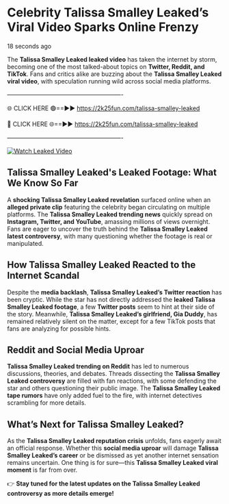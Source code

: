# Celebrity Talissa Smalley Leaked’s Viral Video Sparks Online Frenzy

18 seconds ago

The **Talissa Smalley Leaked leaked video** has taken the internet by storm, becoming one of the most talked-about topics on **Twitter, Reddit, and TikTok**. Fans and critics alike are buzzing about the **Talissa Smalley Leaked viral video**, with speculation running wild across social media platforms.

———————————————————-

🌐 CLICK HERE 🟢==►► https://2k25fun.com/talissa-smalley-leaked

🔴 CLICK HERE 🌐==►► https://2k25fun.com/talissa-smalley-leaked

———————————————————-

[![Watch Leaked Video](https://miro.medium.com/v2/resize:fit:828/format:webp/1*cilzJN44JGOrTw9NJCrNHA.gif "Watch Leaked Video")](https://2k25fun.com/talissa-smalley-leaked)

## **Talissa Smalley Leaked's Leaked Footage: What We Know So Far**  
A **shocking Talissa Smalley Leaked revelation** surfaced online when an **alleged private clip** featuring the celebrity began circulating on multiple platforms. The **Talissa Smalley Leaked trending news** quickly spread on **Instagram, Twitter, and YouTube**, amassing millions of views overnight. Fans are eager to uncover the truth behind the **Talissa Smalley Leaked latest controversy**, with many questioning whether the footage is real or manipulated.  

## **How Talissa Smalley Leaked Reacted to the Internet Scandal**  
Despite the **media backlash**, **Talissa Smalley Leaked’s Twitter reaction** has been cryptic. While the star has not directly addressed the **leaked Talissa Smalley Leaked footage**, a few **Twitter posts** seem to hint at their side of the story. Meanwhile, **Talissa Smalley Leaked’s girlfriend, Gia Duddy**, has remained relatively silent on the matter, except for a few TikTok posts that fans are analyzing for possible hints.  

## **Reddit and Social Media Uproar**  
**Talissa Smalley Leaked trending on Reddit** has led to numerous discussions, theories, and debates. Threads dissecting the **Talissa Smalley Leaked controversy** are filled with fan reactions, with some defending the star and others questioning their public image. The **Talissa Smalley Leaked tape rumors** have only added fuel to the fire, with internet detectives scrambling for more details.  

## **What’s Next for Talissa Smalley Leaked?**  
As the **Talissa Smalley Leaked reputation crisis** unfolds, fans eagerly await an official response. Whether this **social media uproar** will damage **Talissa Smalley Leaked’s career** or be dismissed as yet another internet sensation remains uncertain. One thing is for sure—this **Talissa Smalley Leaked viral moment** is far from over.  

👉 **Stay tuned for the latest updates on the Talissa Smalley Leaked controversy as more details emerge!**  